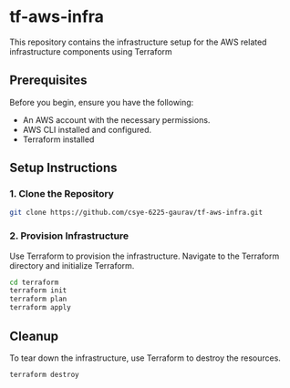 # tf-aws-infra

This repository contains the infrastructure setup for the AWS related infrastructure components using Terraform

## Prerequisites

Before you begin, ensure you have the following:

- An AWS account with the necessary permissions.
- AWS CLI installed and configured.
- Terraform installed


## Setup Instructions

### 1. Clone the Repository

```bash
git clone https://github.com/csye-6225-gaurav/tf-aws-infra.git
```
### 2. Provision Infrastructure

Use Terraform to provision the infrastructure. Navigate to the Terraform directory and initialize Terraform.

```bash
cd terraform
terraform init
terraform plan
terraform apply
```

## Cleanup

To tear down the infrastructure, use Terraform to destroy the resources.

```bash
terraform destroy
```